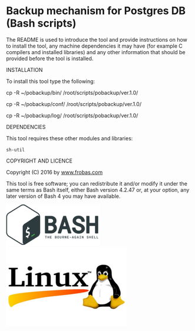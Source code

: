 Backup mechanism for Postgres DB (Bash scripts)
================================================================================

The README is used to introduce the tool and provide instructions on
how to install the tool, any machine dependencies it may have (for
example C compilers and installed libraries) and any other information
that should be provided before the tool is installed.

INSTALLATION

To install this tool type the following:

   cp -R ~/pobackup/bin/   /root/scripts/pobackup/ver.1.0/

   cp -R ~/pobackup/conf/  /root/scripts/pobackup/ver.1.0/

   cp -R ~/pobackup/log/   /root/scripts/pobackup/ver.1.0/


DEPENDENCIES

This tool requires these other modules and libraries:

  	sh-util

COPYRIGHT AND LICENCE

Copyright (C) 2016 by www.frobas.com

This tool is free software; you can redistribute it and/or modify
it under the same terms as Bash itself, either Bash version 4.2.47 or,
at your option, any later version of Bash 4 you may have available.

![alt tag](https://raw.githubusercontent.com/vroncevic/pobackup/master/bash_logo_255_113.png)
![alt tag](https://raw.githubusercontent.com/vroncevic/pobackup/master/linux_logo_327_215.jpg)

